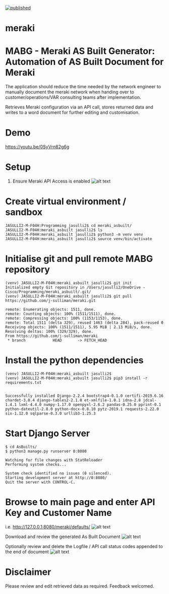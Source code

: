 [![published](https://static.production.devnetcloud.com/codeexchange/assets/images/devnet-published.svg)](https://developer.cisco.com/codeexchange/github/repo/j-sulliman/mabg)

# meraki

# MABG - Meraki AS Built Generator: Automation of AS Built Document for Meraki

The application should reduce the time needed by the network engineer to manually document the meraki network when handing over to customer/operations/VAR consulting teams after implementation. 

Retrieves Meraki configuration via an API call, stores returned data and writes to a word document for further 
editing and customisation. 


# Demo
https://youtu.be/0SyVrn82g6g


# Setup

1) Ensure Meraki API Access is enabled
![alt text](https://github.com/j-sulliman/meraki/blob/master/AsBuilts/media/Enable-API.png)


# Create virtual environment / sandbox
```
JASULLI2-M-F04H:Programming jasulli2$ cd meraki_asbuilt/
JASULLI2-M-F04H:meraki_asbuilt jasulli2$ ls
JASULLI2-M-F04H:meraki_asbuilt jasulli2$ python3 -m venv venv
JASULLI2-M-F04H:meraki_asbuilt jasulli2$ source venv/bin/activate
```

# Initialise git and pull remote MABG repository
```
(venv) JASULLI2-M-F04H:meraki_asbuilt jasulli2$ git init
Initialized empty Git repository in /Users/jasulli2/OneDrive - Cisco/Programming/meraki_asbuilt/.git/
(venv) JASULLI2-M-F04H:meraki_asbuilt jasulli2$ git pull https://github.com/j-sulliman/meraki.git
 
remote: Enumerating objects: 1511, done.
remote: Counting objects: 100% (1511/1511), done.
remote: Compressing objects: 100% (1153/1153), done.
remote: Total 1511 (delta 329), reused 1463 (delta 284), pack-reused 0
Receiving objects: 100% (1511/1511), 5.95 MiB | 2.13 MiB/s, done.
Resolving deltas: 100% (329/329), done.
From https://github.com/j-sulliman/meraki
 * branch            HEAD       -> FETCH_HEAD
```

# Install the python dependencies
```
(venv) JASULLI2-M-F04H:meraki_asbuilt jasulli2$ 
(venv) JASULLI2-M-F04H:meraki_asbuilt jasulli2$ pip3 install -r requirements.txt 


Successfully installed Django-2.2.4 bootstrap4-0.1.0 certifi-2019.6.16 chardet-3.0.4 django-tables2-2.1.0 et-xmlfile-1.0.1 idna-2.8 jdcal-1.4.1 lxml-4.4.0 numpy-1.17.0 openpyxl-2.6.2 pandas-0.25.0 pprint-0.1 python-dateutil-2.8.0 python-docx-0.8.10 pytz-2019.1 requests-2.22.0 six-1.12.0 sqlparse-0.3.0 urllib3-1.25.3
```

# Start Django Server
```
$ cd AsBuilts/
$ python3 manage.py runserver 0:8080

Watching for file changes with StatReloader
Performing system checks...

System check identified no issues (0 silenced).
Starting development server at http://0:8080/
Quit the server with CONTROL-C.
```

# Browse to main page and enter API Key and Customer Name
i.e. http://127.0.0.1:8080/meraki/defaults/
![alt text](https://github.com/j-sulliman/meraki/blob/master/AsBuilts/media/main-page.png)

Download and review the generated As Built Document
![alt text](https://github.com/j-sulliman/meraki/blob/master/AsBuilts/media/Document-Example.png)


Optionally review and delete the Logfile / API call status codes appended to the end of document
![alt text](https://github.com/j-sulliman/meraki/blob/master/AsBuilts/media/Log-File.png)
 

# Disclaimer
Please review and edit retrieved data as required.  Feedback welcomed.
